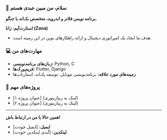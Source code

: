 ### 👋 سلام، من مبین عبدی هستم

**برنامه نویس فلاتر و اندروید، متخصص بک‌اند با جنگو.**

**استارت‌آپم: زانا (Zana)**

* هدف ما ایجاد یک امپراتوری دیجیتال و ارائه راهکارهای نوین در این زمینه است.

### 💻 مهارت‌های من

* **زبان‌های برنامه‌نویسی:** Python, C
* **فریم‌ورک‌ها:** Flutter, Django
* **زمینه‌های مورد علاقه:** برنامه‌نویسی موبایل، توسعه بک‌اند، استارتاپ‌ها

### 🚀 پروژه‌های مهم

* [عنوان پروژه ۱] (لینک به ریپازیتوری)
* [عنوان پروژه ۲] (لینک به ریپازیتوری)

---
**همین حالا با من در ارتباط باش!**
* **ایمیل:** [ایمیل خودت]
* **لینکدین:** [آیدی لینکدین خودت]
